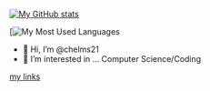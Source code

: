 [![My GitHub stats](https://github-readme-stats.vercel.app/api?username=chelms21)](https://github.com/anuraghazra/github-readme-stats)

[![My Most Used Languages](https://github-readme-stats.vercel.app/api/top-langs/?username=chelms21)


- 👋 Hi, I’m @chelms21
- 👀 I’m interested in ... Computer Science/Coding

[my links](LINKS.md)
